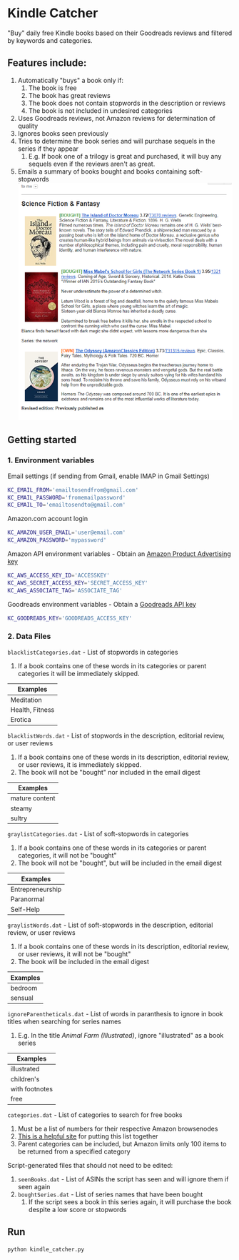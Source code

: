 # Kindle Catcher
"Buy" daily free Kindle books based on their Goodreads reviews and filtered by keywords and categories.

## Features include:
1. Automatically "buys" a book only if:
    1. The book is free
    1. The book has great reviews
    1. The book does not contain stopwords in the description or reviews
    1. The book is not included in undesired categories
1. Uses Goodreads reviews, not Amazon reviews for determination of quality
1. Ignores books seen previously
1. Tries to determine the book series and will purchase sequels in the series if they appear
   1. E.g. If book one of a trilogy is great and purchased, it will buy any sequels even if the reviews aren't as great.
1. Emails a summary of books bought and books containing soft-stopwords
![Screenshot](https://github.com/rhollister/kindlecatcher/raw/master/screenshot1.png)

## Getting started
### 1. Environment variables
Email settings (if sending from Gmail, enable IMAP in Gmail Settings)
```bash
KC_EMAIL_FROM='emailtosendfrom@gmail.com'
KC_EMAIL_PASSWORD='fromemailpassword'
KC_EMAIL_TO='emailtosendto@gmail.com'
```
Amazon.com account login
```bash
KC_AMAZON_USER_EMAIL='user@email.com'
KC_AMAZON_PASSWORD='mypassword'
```
Amazon API environment variables - Obtain an [Amazon Product Advertising key](http://docs.aws.amazon.com/AWSECommerceService/latest/DG/becomingDev.html)
```bash
KC_AWS_ACCESS_KEY_ID='ACCESSKEY'
KC_AWS_SECRET_ACCESS_KEY='SECRET_ACCESS_KEY'
KC_AWS_ASSOCIATE_TAG='ASSOCIATE_TAG'
```
Goodreads environment variables - Obtain a [Goodreads API key](https://www.goodreads.com/api)
```bash
KC_GOODREADS_KEY='GOODREADS_ACCESS_KEY'
````

### 2. Data Files
`blacklistCategories.dat` -  List of stopwords in categories
1. If a book contains one of these words in its categories or parent categories it will be immediately skipped.

|Examples|
|---|
| Meditation |
| Health, Fitness| 
| Erotica| 

`blacklistWords.dat` - List of stopwords in the description, editorial review, or user reviews
1. If a book contains one of these words in its description, editorial review, or user reviews, it is immediately skipped.
1. The book will not be "bought" nor included in the email digest

|Examples|
|---|
| mature content|
| steamy| 
| sultry| 

`graylistCategories.dat` - List of soft-stopwords in categories
1. If a book contains one of these words in its categories or parent categories, it will not be "bought"
1. The book will not be "bought", but will be included in the email digest
    
|Examples|
|---|
| Entrepreneurship |
| Paranormal| 
| Self-Help| 

`graylistWords.dat` - List of soft-stopwords in the description, editorial review, or user reviews
1. If a book contains one of these words in its description, editorial review, or user reviews, it will not be "bought"
1. The book will be included in the email digest
    
|Examples|
|---|
| bedroom|
| sensual| 

`ignoreParentheticals.dat` - List of words in paranthesis to ignore in book titles when searching for series names
1. E.g. In the title _Animal Farm (Illustrated)_, ignore "illustrated" as a book series
    
|Examples|
|---|
|illustrated|
|children's|
|with footnotes|
|free|
    
`categories.dat` - List of categories to search for free books
1. Must be a list of numbers for their respective Amazon browsenodes
1. [This is a helpful site](http://www.findbrowsenodes.com/us/KindleStore/154606011) for putting this list together
1. Parent categories can be included, but Amazon limits only 100 items to be returned from a specified category 

Script-generated files that should not need to be edited:
1. `seenBooks.dat` - List of ASINs the script has seen and will ignore them if seen again
1. `boughtSeries.dat` - List of series names that have been bought
    1. If the script sees a book in this series again, it will purchase the book despite a low score or stopwords

## Run

`python kindle_catcher.py`